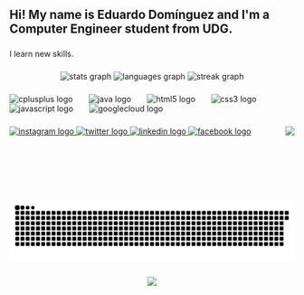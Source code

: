 <h2 align="left">Hi! My name is Eduardo Domínguez and I'm a Computer Engineer student from UDG.</h2>

###

<p align="left">I learn new skills.</p>

###

<div align="center">
  <img src="https://github-readme-stats.vercel.app/api?username=eduardotec05&hide_title=false&hide_rank=false&show_icons=true&include_all_commits=true&count_private=true&disable_animations=false&theme=dracula&locale=en&hide_border=false" height="150" alt="stats graph"  />
  <img src="https://github-readme-stats.vercel.app/api/top-langs?username=eduardotec05&locale=en&hide_title=false&layout=compact&card_width=320&langs_count=5&theme=dracula&hide_border=false" height="150" alt="languages graph"  />
  <img src="https://streak-stats.demolab.com?user=eduardotec05&locale=en&mode=weekly&theme=dracula&hide_border=false&border_radius=5" height="150" alt="streak graph"  />
</div>

###

<div align="left">
  <img src="https://cdn.jsdelivr.net/gh/devicons/devicon/icons/cplusplus/cplusplus-original.svg" height="40" alt="cplusplus logo"  />
  <img width="20" />
  <img src="https://cdn.jsdelivr.net/gh/devicons/devicon/icons/java/java-original.svg" height="40" alt="java logo"  />
  <img width="20" />
  <img src="https://cdn.jsdelivr.net/gh/devicons/devicon/icons/html5/html5-original.svg" height="40" alt="html5 logo"  />
  <img width="20" />
  <img src="https://cdn.jsdelivr.net/gh/devicons/devicon/icons/css3/css3-original.svg" height="40" alt="css3 logo"  />
  <img width="20" />
  <img src="https://cdn.jsdelivr.net/gh/devicons/devicon/icons/javascript/javascript-original.svg" height="40" alt="javascript logo"  />
  <img width="20" />
  <img src="https://cdn.jsdelivr.net/gh/devicons/devicon/icons/googlecloud/googlecloud-original.svg" height="40" alt="googlecloud logo"  />
</div>

###

<img align="right" height="130" src="https://media2.giphy.com/media/v1.Y2lkPTc5MGI3NjExdXp6cXlnMG9veDhxbzF2eTBpenIxaXR1d3l3emp4MHRhb3FkYXhyeiZlcD12MV9pbnRlcm5hbF9naWZfYnlfaWQmY3Q9Zw/iIqmM5tTjmpOB9mpbn/giphy.gif"  />

###

<div align="left">
  <a href="https://www.instagram.com/eduardotec05/" target="_blank">
    <img src="https://raw.githubusercontent.com/maurodesouza/profile-readme-generator/master/src/assets/icons/social/instagram/default.svg" width="53" height="33" alt="instagram logo"  />
  </a>
  <a href="https://x.com/eduardotec05" target="_blank">
    <img src="https://raw.githubusercontent.com/maurodesouza/profile-readme-generator/master/src/assets/icons/social/twitter/default.svg" width="53" height="33" alt="twitter logo"  />
  </a>
  <a href="https://www.linkedin.com/in/eduardo-dom%C3%ADnguez-padilla/" target="_blank">
    <img src="https://raw.githubusercontent.com/maurodesouza/profile-readme-generator/master/src/assets/icons/social/linkedin/default.svg" width="53" height="33" alt="linkedin logo"  />
  </a>
  <a href="https://www.facebook.com/eduardotec05" target="_blank">
    <img src="https://raw.githubusercontent.com/maurodesouza/profile-readme-generator/master/src/assets/icons/social/facebook/default.svg" width="53" height="33" alt="facebook logo"  />
  </a>
</div>

###

<br clear="both">

<img src="https://raw.githubusercontent.com/eduardotec05/eduardotec05/output/snake.svg" alt="Snake animation" />

###

<div align="center">
  <img src="https://profile-counter.glitch.me/eduardotec05/count.svg?"  />
</div>

###
